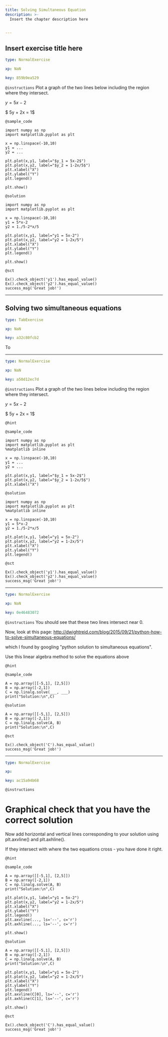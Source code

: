 ```yaml
---
title: Solving Simultaneous Equation
description: >-
  Insert the chapter description here


---
```

## Insert exercise title here

```yaml
type: NormalExercise

xp: NaN

key: 859b9ea529
```



`@instructions`
Plot a graph of the two lines below including the region where they intersect.

$y = 5x-2$

$ 5y + 2x = 1$



`@sample_code`
```{undefined}
import numpy as np
import matplotlib.pyplot as plt

x = np.linspace(-10,10)
y1 = ...
y2 = ...

plt.plot(x,y1, label="$y_1 = 5x-2$")
plt.plot(x,y2, label="$y_2 = 1-2x/5$")
plt.xlabel("X")
plt.ylabel("Y")
plt.legend()

plt.show()
```
`@solution`
```{undefined}
import numpy as np
import matplotlib.pyplot as plt

x = np.linspace(-10,10)
y1 = 5*x-2
y2 = 1./5-2*x/5

plt.plot(x,y1, label="y1 = 5x-2")
plt.plot(x,y2, label="y2 = 1-2x/5")
plt.xlabel("X")
plt.ylabel("Y")
plt.legend()

plt.show()
```
`@sct`
```{undefined}
Ex().check_object('y1').has_equal_value()
Ex().check_object('y2').has_equal_value()
success_msg('Great job!')
```





---
## Solving two simultaneous equations

```yaml
type: TabExercise

xp: NaN

key: a32c80fcb2
```

To











***



```yaml
type: NormalExercise

xp: NaN

key: a50d12ec7d
```



`@instructions`
Plot a graph of the two lines below including the region where they intersect.

$y = 5x-2$

$ 5y + 2x = 1$

`@hint`



`@sample_code`
```{}
import numpy as np
import matplotlib.pyplot as plt
%matplotlib inline 

x = np.linspace(-10,10)
y1 = ...
y2 = ...

plt.plot(x,y1, label="$y_1 = 5x-2$")
plt.plot(x,y2, label="$y_2 = 1-2x/5$")
plt.xlabel("X")
```
`@solution`
```{}
import numpy as np
import matplotlib.pyplot as plt
%matplotlib inline 

x = np.linspace(-10,10)
y1 = 5*x-2
y2 = 1./5-2*x/5

plt.plot(x,y1, label="y1 = 5x-2")
plt.plot(x,y2, label="y2 = 1-2x/5")
plt.xlabel("X")
plt.ylabel("Y")
plt.legend()
```
`@sct`
```{}
Ex().check_object('y1').has_equal_value()
Ex().check_object('y2').has_equal_value()
success_msg('Great job!')
```






***



```yaml
type: NormalExercise

xp: NaN

key: 0e46483072
```



`@instructions`
You should see that these two lines intersect near 0.

Now, look at this page: http://dwightreid.com/blog/2015/09/21/python-how-to-solve-simultaneous-equations/

which I found by googling "python solution to simultaneous equations".

Use this linear algebra method to solve the equations above

`@hint`



`@sample_code`
```{}
A = np.array([[-5,1], [2,5]])
B = np.array([-2,1])
C = np.linalg.solve(___, ___)
print("Solution:\n",C)
```
`@solution`
```{}
A = np.array([[-5,1], [2,5]])
B = np.array([-2,1])
C = np.linalg.solve(A, B)
print("Solution:\n",C)
```
`@sct`
```{}
Ex().check_object('C').has_equal_value()
success_msg('Great job!')
```






***



```yaml
type: NormalExercise

xp: 

key: ac15a94b68
```



`@instructions`
# Graphical check that you have the correct solution

Now add horizontal and vertical lines corresponding to your solution using plt.axvline() and plt.axhline().

If they intersect with where the two equations cross - you have done it right.

`@hint`



`@sample_code`
```{}
A = np.array([[-5,1], [2,5]])
B = np.array([-2,1])
C = np.linalg.solve(A, B)
print("Solution:\n",C)

plt.plot(x,y1, label="y1 = 5x-2")
plt.plot(x,y2, label="y2 = 1-2x/5")
plt.xlabel("X")
plt.ylabel("Y")
plt.legend()
plt.axvline(..., ls='--', c='r')
plt.axhline(..., ls='--', c='r')

plt.show()
```
`@solution`
```{}
A = np.array([[-5,1], [2,5]])
B = np.array([-2,1])
C = np.linalg.solve(A, B)
print("Solution:\n",C)

plt.plot(x,y1, label="y1 = 5x-2")
plt.plot(x,y2, label="y2 = 1-2x/5")
plt.xlabel("X")
plt.ylabel("Y")
plt.legend()
plt.axvline(C[0], ls='--', c='r')
plt.axhline(C[1], ls='--', c='r')

plt.show()
```
`@sct`
```{}
Ex().check_object('C').has_equal_value()
success_msg('Great job!')
```





